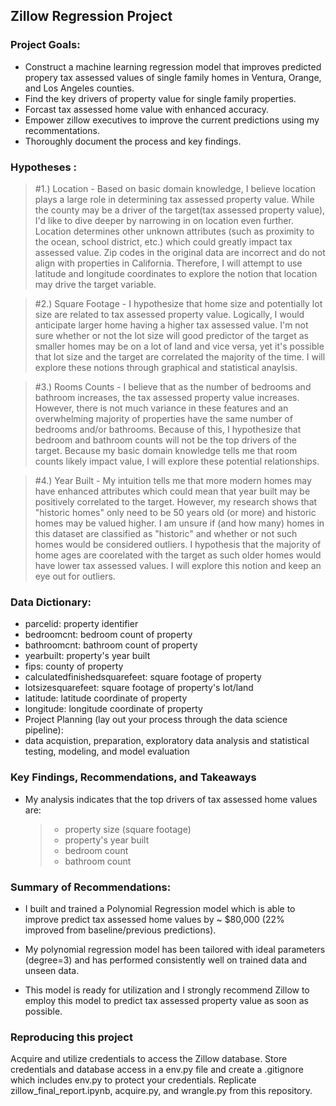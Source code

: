 ## Zillow Regression Project

### Project Goals:

- Construct a machine learning regression model that improves predicted propery tax assessed values of single family homes in Ventura, Orange, and Los Angeles counties.
- Find the key drivers of property value for single family properties.
- Forcast tax assessed home value with enhanced accuracy.
- Empower zillow executives to improve the current predictions using my recommentations.
- Thoroughly document the process and key findings.

### Hypotheses :

> #1.)  Location - Based on basic domain knowledge, I believe location plays a large role in determining tax assessed property value. While the county may be a driver of the target(tax assessed property value), I'd like to dive deeper by narrowing in on location even further. Location determines other unknown attributes (such as proximity to the ocean, school district, etc.) which could greatly impact tax assessed value. Zip codes in the original data are incorrect and do not align with properties in California. Therefore, I will attempt to use latitude and longitude coordinates to explore the notion that location may drive the target variable.

> #2.) Square Footage - I hypothesize that home size and potentially lot size are related to tax assessed property value. Logically, I would anticipate larger home having a higher tax assessed value. I'm not sure whether or not the lot size will good predictor of the target as smaller homes may be on a lot of land and vice versa, yet it's possible that lot size and the target are correlated the majority of the time. I will explore these notions through graphical and statistical anaylsis.

> #3.) Rooms Counts - I believe that as the number of bedrooms and bathroom increases, the tax assessed property value increases. However, there is not much variance in these features and an overwhelming majority of properties have the same number of bedrooms and/or bathrooms. Because of this, I hypothesize that bedroom and bathroom counts will not be the top drivers of the target. Because my basic domain knowledge tells me that room counts likely impact value, I will explore these potential relationships.

> #4.) Year Built - My intuition tells me that more modern homes may have enhanced attributes which could mean that year built may be positively correlated to the target. However, my research shows that "historic homes" only need to be 50 years old (or more) and historic homes may be valued higher. I am unsure if (and how many) homes in this dataset are classified as "historic" and whether or not such homes would be considered outliers. I hypothesis that the majority of home ages are coorelated with the target as such older homes would have lower tax assessed values. I will explore this notion and keep an eye out for outliers.

### Data Dictionary:

- parcelid: property identifier
- bedroomcnt: bedroom count of property
- bathroomcnt: bathroom count of property
- yearbuilt: property's year built
- fips: county of property
- calculatedfinishedsquarefeet: square footage of property
- lotsizesquarefeet: square footage of property's lot/land
- latitude: latitude coordinate of property
- longitude: longitude coordinate of property
- Project Planning (lay out your process through the data science pipeline):
- data acquistion, preparation, exploratory data analysis and statistical testing, modeling, and model evaluation


### Key Findings, Recommendations, and Takeaways
- My analysis indicates that the top drivers of tax assessed home values are:
     > - property size (square footage)
     > - property's year built
     > - bedroom count
     > - bathroom count

### Summary of Recommendations:

- I built and trained a Polynomial Regression model which is able to improve predict tax assessed home values by ~ $80,000 (22% improved from baseline/previous predictions).
 
- My polynomial regression model has been tailored with ideal parameters (degree=3) and has performed consistently well on trained data and unseen data.

- This model is ready for utilization and I strongly recommend Zillow to employ this model to predict tax assessed property value as soon as possible.

### Reproducing this project
Acquire and utilize credentials to access the Zillow database. Store credentials and database access in a env.py file and create a .gitignore which includes env.py to protect your credentials. Replicate zillow_final_report.ipynb, acquire.py, and wrangle.py from this repository. 

